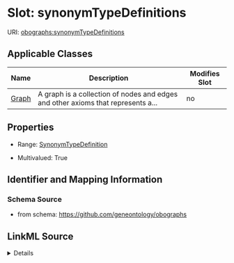 

# Slot: synonymTypeDefinitions

URI: [obographs:synonymTypeDefinitions](https://github.com/geneontology/obographs/synonymTypeDefinitions)



<!-- no inheritance hierarchy -->





## Applicable Classes

| Name | Description | Modifies Slot |
| --- | --- | --- |
| [Graph](Graph.md) | A graph is a collection of nodes and edges and other axioms that represents a... |  no  |







## Properties

* Range: [SynonymTypeDefinition](SynonymTypeDefinition.md)

* Multivalued: True





## Identifier and Mapping Information







### Schema Source


* from schema: https://github.com/geneontology/obographs




## LinkML Source

<details>
```yaml
name: synonymTypeDefinitions
from_schema: https://github.com/geneontology/obographs
rank: 1000
multivalued: true
alias: synonymTypeDefinitions
domain_of:
- Graph
range: SynonymTypeDefinition
inlined: true

```
</details>